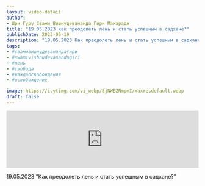 ```yaml
---
layout: video-detail
author:
- Шри Гуру Свами Вишнудевананда Гири Махарадж
title: "19.05.2023 как преодолеть лень и стать успешным в садхане?"
publishDate: 2023-05-19
description: "19.05.2023 Как преодолеть лень и стать успешным в садхане?"
tags: 
- #свамивишнудеванандагири
- #swamivishnudevanandagiri
- #лень
- #свобода
- #жаждаосвобождения
- #освобождение

image: https://i.ytimg.com/vi_webp/8jNWEZNmpmI/maxresdefault.webp
draft: false
---
```


<iframe width="100%" src="https://www.youtube.com/embed/8jNWEZNmpmI" frameborder="0" allowfullscreen=""></iframe> 

 19.05.2023 "Как преодолеть лень и стать успешным в садхане?"

  

 